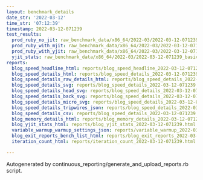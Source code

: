 ```yaml
---
layout: benchmark_details
date_str: '2022-03-12'
time_str: '07:12:39'
timestamp: 2022-03-12-071239
test_results:
  prod_ruby_no_jit: raw_benchmark_data/x86_64/2022-03/2022-03-12-071239_basic_benchmark_prod_ruby_no_jit.json
  prod_ruby_with_mjit: raw_benchmark_data/x86_64/2022-03/2022-03-12-071239_basic_benchmark_prod_ruby_with_mjit.json
  prod_ruby_with_yjit: raw_benchmark_data/x86_64/2022-03/2022-03-12-071239_basic_benchmark_prod_ruby_with_yjit.json
  yjit_stats: raw_benchmark_data/x86_64/2022-03/2022-03-12-071239_basic_benchmark_yjit_stats.json
reports:
  blog_speed_headline_html: reports/blog_speed_headline_2022-03-12-071239.html
  blog_speed_details_html: reports/blog_speed_details_2022-03-12-071239.html
  blog_speed_details_raw_details_html: reports/blog_speed_details_2022-03-12-071239.raw_details.html
  blog_speed_details_svg: reports/blog_speed_details_2022-03-12-071239.svg
  blog_speed_details_head_svg: reports/blog_speed_details_2022-03-12-071239.head.svg
  blog_speed_details_back_svg: reports/blog_speed_details_2022-03-12-071239.back.svg
  blog_speed_details_micro_svg: reports/blog_speed_details_2022-03-12-071239.micro.svg
  blog_speed_details_tripwires_json: reports/blog_speed_details_2022-03-12-071239.tripwires.json
  blog_speed_details_csv: reports/blog_speed_details_2022-03-12-071239.csv
  blog_memory_details_html: reports/blog_memory_details_2022-03-12-071239.html
  blog_yjit_stats_html: reports/blog_yjit_stats_2022-03-12-071239.html
  variable_warmup_warmup_settings_json: reports/variable_warmup_2022-03-12-071239.warmup_settings.json
  blog_exit_reports_bench_list_html: reports/blog_exit_reports_2022-03-12-071239.bench_list.html
  iteration_count_html: reports/iteration_count_2022-03-12-071239.html

---
```

Autogenerated by continuous_reporting/generate_and_upload_reports.rb script.
